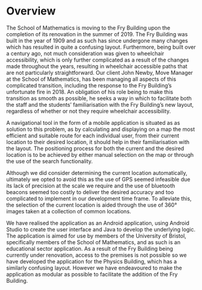 # Overview

The School of Mathematics is moving to the Fry Building upon the completion of its renovation in the summer of 2019. The Fry Building was built in the year of 1909 and as such has since undergone many changes which has resulted in quite a confusing layout. Furthermore, being built over a century ago, not much consideration was given to wheelchair accessibility, which is only further complicated as a result of the changes made throughout the years, resulting in wheelchair accessible paths that are not particularly straightforward. Our client John Newby, Move Manager at the School of Mathematics, has been managing all aspects of this complicated transition, including the response to the Fry Building’s unfortunate fire in 2018. An obligation of his role being to make this transition as smooth as possible, he seeks a way in which to facilitate both the staff and the students’ familiarisation with the Fry Building’s new layout, regardless of whether or not they require wheelchair accessibility. 

A navigational tool in the form of a mobile application is situated as as solution to this problem, as by calculating and displaying on a map the most efficient and suitable route for each individual user, from their current location to their desired location, it should help in their familiarisation with the layout. The positioning process for both the current and the desired location is to be achieved by either manual selection on the map or through the use of the search functionality.

Although we did consider determining the current location automatically, ultimately we opted to avoid this as the use of GPS seemed infeasible due its lack of precision at the scale we require and the use of bluetooth beacons seemed too costly to deliver the desired accuracy and too complicated to implement in our development time frame. To alleviate this, the selection of the current location is aided through the use of 360° images taken at a collection of common locations. 

We have realised the application as an Android application, using Android Studio to create the user interface and Java to develop the underlying logic. The application is aimed for use by members of the University of Bristol, specifically members of the School of Mathematics, and as such is an educational sector application. As a result of the Fry Building being currently under renovation, access to the premises is not possible so we have developed the application for the Physics Building, which has a similarly confusing layout. However we have endeavoured to make the application as modular as possible to facilitate the addition of the Fry Building. 
